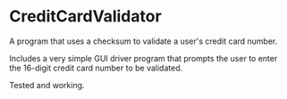 # CreditCardValidator
A program that uses a checksum to validate a user's credit card number. 

Includes a very simple GUI driver program that prompts the user to enter the 16-digit credit card number to be validated.

Tested and working. 
